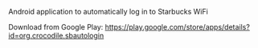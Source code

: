 Android application to automatically log in to Starbucks WiFi

Download from Google Play: https://play.google.com/store/apps/details?id=org.crocodile.sbautologin

